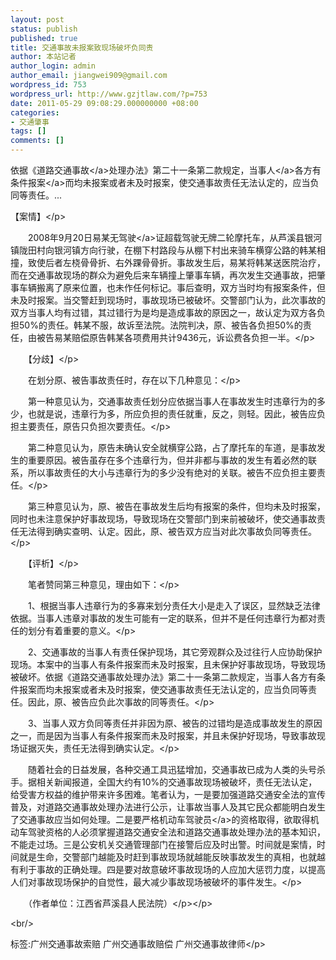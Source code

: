 ```yaml
---
layout: post
status: publish
published: true
title: 交通事故未报案致现场破坏负同责
author: 本站记者
author_login: admin
author_email: jiangwei909@gmail.com
wordpress_id: 753
wordpress_url: http://www.gzjtlaw.com/?p=753
date: 2011-05-29 09:08:29.000000000 +08:00
categories:
- 交通肇事
tags: []
comments: []
---
```

<p>依据《道路<a>交通事故<&#47;a>处理办法》第二十一条第二款规定，<a>当事人<&#47;a>各方有条件<a>报案<&#47;a>而均未报案或者未及时报案，使交通事故责任无法认定的，应当负同等责任。... <p> 【案情】<&#47;p><p>　　2008年9月20日易某无<a>驾驶<&#47;a>证超载驾驶无牌二轮摩托车，从芦溪县银河镇陇田村向银河镇方向行驶，在棚下村路段与从棚下村出来骑车横穿公路的韩某相撞，致使后者左桡骨骨折、右外踝骨骨折。事故发生后，易某将韩某送医院治疗，而在交通事故现场的群众为避免后来车辆撞上肇事车辆，再次发生交通事故，把肇事车辆搬离了原来位置，也未作任何标记。事后查明，双方当时均有报案条件，但未及时报案。当交警赶到现场时，事故现场已被破坏。交警部门认为，此次事故的双方当事人均有过错，其过错行为是均是造成事故的原因之一，故认定为双方各负担50%的责任。韩某不服，故诉至法院。法院判决，原、被告各负担50%的责任，由被告易某赔偿原告韩某各项费用共计9436元，诉讼费各负担一半。<&#47;p><p>　　【分歧】<&#47;p><p>　　在划分原、被告事故责任时，存在以下几种意见：<&#47;p><p>　　第一种意见认为，交通事故责任划分应依据当事人在事故发生时违章行为的多少，也就是说，违章行为多，所应负担的责任就重，反之，则轻。因此，被告应负担主要责任，原告只负担次要责任。<&#47;p><p>　　第二种意见认为，原告未确认安全就横穿公路，占了摩托车的车道，是事故发生的重要原因。被告虽存在多个违章行为，但并非都与事故的发生有着必然的联系，所以事故责任的大小与违章行为的多少没有绝对的关联。被告不应负担主要责任。<&#47;p><p>　　第三种意见认为，原、被告在事故发生后均有报案的条件，但均未及时报案，同时也未注意保护好事故现场，导致现场在交警部门到来前被破坏，使交通事故责任无法得到确实查明、认定。因此，原、被告双方应当对此次事故负同等责任。<&#47;p><p>　　【评析】<&#47;p><p>　　笔者赞同第三种意见，理由如下：<&#47;p><p>　　1、根据当事人违章行为的多寡来划分责任大小是走入了误区，显然缺乏法律依据。当事人违章对事故的发生可能有一定的联系，但并不是任何违章行为都对责任的划分有着重要的意义。<&#47;p><p>　　2、交通事故的当事人有责任保护现场，其它旁观群众及过往行人应协助保护现场。本案中的当事人有条件报案而未及时报案，且未保护好事故现场，导致现场被破坏。依据《道路交通事故处理办法》第二十一条第二款规定，当事人各方有条件报案而均未报案或者未及时报案，使交通事故责任无法认定的，应当负同等责任。因此，原、被告应负此次事故的同等责任。<&#47;p><p>　　3、当事人双方负同等责任并非因为原、被告的过错均是造成事故发生的原因之一，而是因为当事人有条件报案而未及时报案，并且未保护好现场，导致事故现场证据灭失，责任无法得到确实认定。<&#47;p><p>　　随着社会的日益发展，各种交通工具迅猛增加，交通事故已成为人类的头号杀手。据相关新闻报道，全国大约有10%的交通事故现场被破坏，责任无法认定，给受害方权益的维护带来许多困难。笔者认为，一是要加强道路交通安全法的宣传普及，对道路交通事故处理办法进行公示，让事故当事人及其它民众都能明白发生了交通事故应当如何处理。二是要严格机动车<a>驾驶员<&#47;a>的资格取得，欲取得机动车驾驶资格的人必须掌握道路交通安全法和道路交通事故处理办法的基本知识，不能走过场。三是公安机关交通管理部门在接警后应及时出警。时间就是案情，时间就是生命，交警部门越能及时赶到事故现场就越能反映事故发生的真相，也就越有利于事故的正确处理。四是要对故意破坏事故现场的人应加大惩罚力度，以提高人们对事故现场保护的自觉性，最大减少事故现场被破坏的事件发生。<&#47;p><p>　　（作者单位：江西省芦溪县人民法院）<&#47;p><&#47;p><br&#47;><p>标签:广州交通事故索赔 广州交通事故赔偿 广州交通事故律师<&#47;p>
